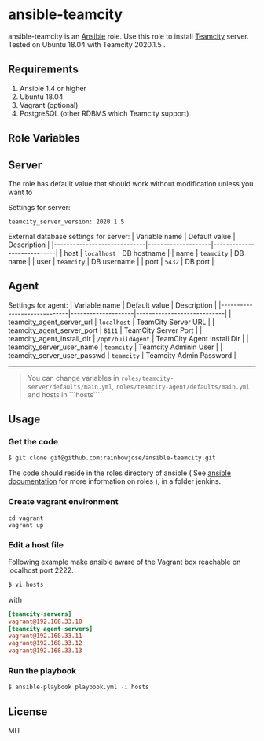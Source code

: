 


  
ansible-teamcity
=========

ansible-teamcity is an [Ansible](http://ansible.com) role.
Use this role to install [Teamcity](http://www.jetbrains.com/teamcity/) server. Tested on Ubuntu 18.04 with Teamcity 2020.1.5 .

Requirements
------------

1. Ansible 1.4 or higher
2. Ubuntu 18.04
3. Vagrant (optional)
4. PostgreSQL (other RDBMS which Teamcity support)

Role Variables
--------------

## Server
The role has default value that should work without modification unless you want to

Settings for server:

    teamcity_server_version: 2020.1.5

External database settings for server:
| Variable name               | Default value      | Description                |
|-----------------------------|--------------------|----------------------------|
| host                        |  `localhost`       | DB hostname                |
| name                        |  `teamcity`        | DB name                    |
| user                        |  `teamcity`        | DB username                |
| port                        |  `5432`            | DB port                    |

## Agent
Settings for agent:
| Variable name               | Default value      | Description                |
|-----------------------------|--------------------|----------------------------|
| teamcity_agent_server_url   |  `localhost`       | TeamCity Server URL        |
| teamcity_agent_server_port  |  `8111`            | TeamCity Server Port       |
| teamcity_agent_install_dir  |  `/opt/buildAgent` | TeamCity Agent Install Dir |
| teamcity_server_user_name   | `teamcity`         | Teamcity Adminin User      |
| teamcity_server_user_passwd | `teamcity`         | Teamcity Admin Password    |

--------------

> You can change variables in 
> ```roles/teamcity-server/defaults/main.yml```,
> ```roles/teamcity-agent/defaults/main.yml``` and hosts in ```hosts````



Usage
----------------

### Get the code

```bash
$ git clone git@github.com:rainbowjose/ansible-teamcity.git
```

The code should reside in the roles directory of ansible ( See [ansible documentation](http://www.ansibleworks.com/docs/playbooks.html#roles) for more information on roles ), in a folder jenkins.

### Create vagrant environment
```
cd vagrant
vagrant up
```

### Edit a host file

Following example make ansible aware of the Vagrant box reachable on localhost port 2222.

```bash
$ vi hosts
```

with

```ini
[teamcity-servers]
vagrant@192.168.33.10
[teamcity-agent-servers]
vagrant@192.168.33.11
vagrant@192.168.33.12
vagrant@192.168.33.13
```

### Run the playbook

```bash
$ ansible-playbook playbook.yml -i hosts
```

License
-------

MIT
